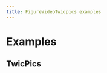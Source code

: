 ```yaml
---
title: FigureVideoTwicpics examples
---
```


# Examples

## TwicPics

<PreviewPlayground
  :html="() => import('./stories/twicpics/app.twig')"
  :script="() => import('./stories/twicpics/app.js?raw')"
  />


